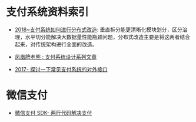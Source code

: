 # 支付系统资料索引

- [2018~支付系统如何进行分布式改造](https://mp.weixin.qq.com/s/9M3h7PhlosuRSMHFx_FbqA): 垂直拆分能更清晰化模块划分，区分治理，水平切分能解决大数据量性能瓶颈问题，分布式改造主要是将这两者结合起来，对传统架构进行全面的改造。

- [凤凰牌老熊 : 支付系统设计系列文章](http://blog.lixf.cn/essay/2016/10/08/account-1/)

- [2017- 探讨一下常见支付系统的对外接口](https://segmentfault.com/a/1190000008942039)

# 微信支付

- [微信支付 SDK- 两行代码解决支付](http://arccode.net/2016/05/02/%E5%BE%AE%E4%BF%A1%E6%94%AF%E4%BB%98SDK-%E4%B8%A4%E8%A1%8C%E4%BB%A3%E7%A0%81%E8%A7%A3%E5%86%B3%E6%94%AF%E4%BB%98/)
